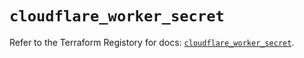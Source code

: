 # `cloudflare_worker_secret`

Refer to the Terraform Registory for docs: [`cloudflare_worker_secret`](https://registry.terraform.io/providers/cloudflare/cloudflare/4.22.0/docs/resources/worker_secret).
